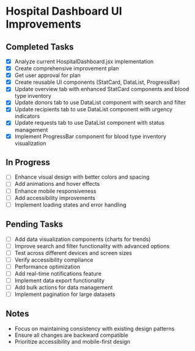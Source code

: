 # Hospital Dashboard UI Improvements

## Completed Tasks
- [x] Analyze current HospitalDashboard.jsx implementation
- [x] Create comprehensive improvement plan
- [x] Get user approval for plan
- [x] Create reusable UI components (StatCard, DataList, ProgressBar)
- [x] Update overview tab with enhanced StatCard components and blood type inventory
- [x] Update donors tab to use DataList component with search and filter
- [x] Update recipients tab to use DataList component with urgency indicators
- [x] Update requests tab to use DataList component with status management
- [x] Implement ProgressBar component for blood type inventory visualization

## In Progress
- [ ] Enhance visual design with better colors and spacing
- [ ] Add animations and hover effects
- [ ] Enhance mobile responsiveness
- [ ] Add accessibility improvements
- [ ] Implement loading states and error handling

## Pending Tasks
- [ ] Add data visualization components (charts for trends)
- [ ] Improve search and filter functionality with advanced options
- [ ] Test across different devices and screen sizes
- [ ] Verify accessibility compliance
- [ ] Performance optimization
- [ ] Add real-time notifications feature
- [ ] Implement data export functionality
- [ ] Add bulk actions for data management
- [ ] Implement pagination for large datasets

## Notes
- Focus on maintaining consistency with existing design patterns
- Ensure all changes are backward compatible
- Prioritize accessibility and mobile-first design
